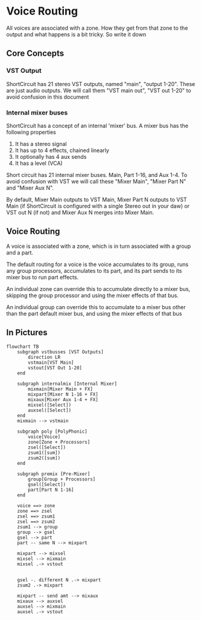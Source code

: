 # Voice Routing

All voices are associated with a zone. How they get from that zone
to the output and what happens is a bit tricky. So write it down

## Core Concepts

### VST Output

ShortCircuit has 21 stereo VST outputs, named "main", "output 1-20".
These are just audio outputs. We will call them "VST main out", "VST out 1-20"
to avoid confusion in this document

### Internal mixer buses

ShortCircuit has a concept of an internal 'mixer' bus. A mixer bus
has the following properties

1. It has a stereo signal
2. It has up to 4 effects, chained linearly
3. It optionally has 4 aux sends
4. It has a level (VCA)

Short circuit has 21 internal mixer buses. Main, Part 1-16, and Aux 1-4. To
avoid confusion with VST we will call these "Mixer Main", "Mixer Part N"
and "Mixer Aux N".

By default, Mixer Main outputs to VST Main, Mixer Part N outputs to
VST Main (if ShortCircuit is configured with a single Stereo out in your daw)
or VST out N (if not) and Mixer Aux N merges into Mixer Main.

## Voice Routing

A voice is associated with a zone, which is in turn associated with a
group and a part.

The default routing for a voice is the voice accumulates to its group,
runs any group processors, accumulates to its part, and its part sends
to its mixer bus to run part effects.

An individual zone can override this to accumulate directly to a mixer bus,
skipping the group processor and using the mixer effects of that bus.

An individual group can override this to accumulate to a mixer bus other
than the part default mixer bus, and using the mixer effects of that bus

## In Pictures

```mermaid
flowchart TB
    subgraph vstbusses [VST Outputs]
        direction LR
        vstmain[VST Main]
        vstout[VST Out 1-20]
    end

    subgraph internalmix [Internal Mixer]
        mixmain[Mixer Main + FX]
        mixpart[Mixer N 1-16 + FX]
        mixaux[Mixer Aux 1-4 + FX]
        mixsel([Select])
        auxsel([Select])
    end
    mixmain --> vstmain

    subgraph poly [PolyPhonic]
        voice[Voice]
        zone[Zone + Processors]
        zsel([Select])
        zsum1([sum])
        zsum2([sum])
    end

    subgraph premix [Pre-Mixer]
        group[Group + Processors]
        gsel([Select])
        part[Part N 1-16]
    end

    voice ==> zone
    zone ==> zsel
    zsel ==> zsum1
    zsel ==> zsum2
    zsum1 --> group
    group --> gsel
    gsel --> part
    part -- same N --> mixpart

    mixpart --> mixsel
    mixsel --> mixmain
    mixsel .-> vstout


    gsel -. different N .-> mixpart
    zsum2 .-> mixpart

    mixpart -- send amt --> mixaux
    mixaux --> auxsel
    auxsel --> mixmain
    auxsel .-> vstout

```
